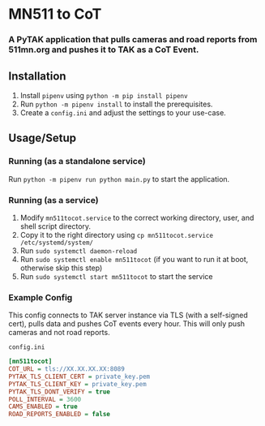 # MN511 to CoT
### A PyTAK application that pulls cameras and road reports from 511mn.org and pushes it to TAK as a CoT Event.


## Installation

1. Install `pipenv` using `python -m pip install pipenv`
2. Run `python -m pipenv install` to install the prerequisites.
3. Create a `config.ini` and adjust the settings to your use-case.

## Usage/Setup

### Running (as a standalone service)

Run `python -m pipenv run python main.py` to start the application.

### Running (as a service)

1. Modify `mn511tocot.service` to the correct working directory, user, and shell script directory.
2. Copy it to the right directory using `cp mn511tocot.service /etc/systemd/system/`
3. Run `sudo systemctl daemon-reload`
4. Run `sudo systemctl enable mn511tocot` (if you want to run it at boot, otherwise skip this step)
5. Run `sudo systemctl start mn511tocot` to start the service

### Example Config
This config connects to TAK server instance via TLS (with a self-signed cert), pulls data and pushes CoT events every hour. This will only push cameras and not road reports.

`config.ini`
```ini
[mn511tocot]
COT_URL = tls://XX.XX.XX.XX:8089
PYTAK_TLS_CLIENT_CERT = private_key.pem
PYTAK_TLS_CLIENT_KEY = private_key.pem
PYTAK_TLS_DONT_VERIFY = true
POLL_INTERVAL = 3600
CAMS_ENABLED = true
ROAD_REPORTS_ENABLED = false
```
